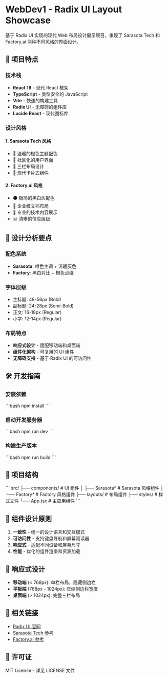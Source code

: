 # WebDev1 - Radix UI Layout Showcase

基于 Radix UI 实现的现代 Web 布局设计展示项目，重现了 Sarasota Tech 和 Factory.ai 两种不同风格的界面设计。

## 🚀 项目特点

### 技术栈
- **React 18** - 现代 React 框架
- **TypeScript** - 类型安全的 JavaScript
- **Vite** - 快速的构建工具
- **Radix UI** - 无障碍的组件库
- **Lucide React** - 现代图标库

### 设计风格

#### 1. Sarasota Tech 风格
- 🧡 温暖的橙色主题配色
- 👥 社区化的用户界面
- 📱 三栏布局设计
- 🎨 现代卡片式组件

#### 2. Factory.ai 风格  
- ⚫ 极简的黑白灰配色
- 📄 企业级文档布局
- 🔧 专业的技术内容展示
- 📊 清晰的信息层级

## 🎯 设计分析要点

### 配色系统
- **Sarasota**: 橙色主调 + 温暖灰色
- **Factory**: 黑白对比 + 橙色点缀

### 字体层级
- 主标题: 48-56px (Bold)
- 副标题: 24-28px (Semi-Bold) 
- 正文: 16-18px (Regular)
- 小字: 12-14px (Regular)

### 布局特点
- **响应式设计** - 适配移动端和桌面端
- **组件化架构** - 可复用的 UI 组件
- **无障碍支持** - 基于 Radix UI 的可访问性

## 🛠️ 开发指南

### 安装依赖
\`\`\`bash
npm install
\`\`\`

### 启动开发服务器
\`\`\`bash
npm run dev
\`\`\`

### 构建生产版本
\`\`\`bash
npm run build
\`\`\`

## 📁 项目结构

\`\`\`
src/
├── components/          # UI 组件
│   ├── Sarasota*       # Sarasota 风格组件
│   └── Factory*        # Factory 风格组件
├── layouts/            # 布局组件
├── styles/             # 样式文件
└── App.tsx            # 主应用组件
\`\`\`

## 🎨 组件设计原则

1. **一致性** - 统一的设计语言和交互模式
2. **可访问性** - 支持键盘导航和屏幕阅读器
3. **响应式** - 适配不同设备和屏幕尺寸
4. **性能** - 优化的组件渲染和资源加载

## 📱 响应式设计

- **移动端** (< 768px): 单栏布局，隐藏侧边栏
- **平板端** (768px - 1024px): 压缩侧边栏宽度
- **桌面端** (> 1024px): 完整三栏布局

## 🔗 相关链接

- [Radix UI 官网](https://www.radix-ui.com/)
- [Sarasota Tech 参考](https://sarasota.tech/)
- [Factory.ai 参考](https://factory.ai/)

## 📄 许可证

MIT License - 详见 LICENSE 文件
